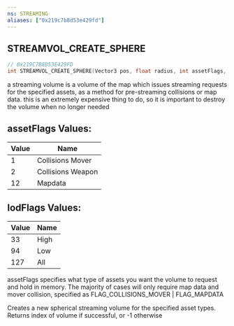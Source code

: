 ```yaml
---
ns: STREAMING
aliases: ["0x219c7b8d53e429fd"]
---
```

## STREAMVOL_CREATE_SPHERE

```c
// 0x219C7B8D53E429FD
int STREAMVOL_CREATE_SPHERE(Vector3 pos, float radius, int assetFlags, int lodFlags);
```

a streaming volume is a volume of the map which issues streaming requests for the specified assets, as a method for pre-streaming collisions or map data. this is an extremely expensive thing to do, so it is important to destroy the volume when no longer needed

## assetFlags Values:
| Value | Name |
| --- | --- |
| 1 | Collisions Mover |
| 2 | Collisions Weapon |
| 12 | Mapdata |


## lodFlags Values:
| Value | Name |
| --- | --- |
| 33 | High |
| 94 | Low |
| 127 | All |


assetFlags specifies what type of assets you want the volume to request and hold in memory. The majority of cases will only require map data and mover collision, specified as FLAG_COLLISIONS_MOVER | FLAG_MAPDATA

Creates a new spherical streaming volume for the specified asset types. Returns index of volume if successful, or -1 otherwise

